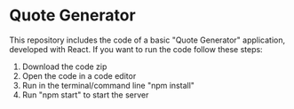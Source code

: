 # Quote Generator
This repository includes the code of a basic "Quote Generator" application, developed with React. If you want to run the code follow these steps:
1) Download the code zip
2) Open the code in a code editor
3) Run in the terminal/command line "npm install"
4) Run "npm start" to start the server